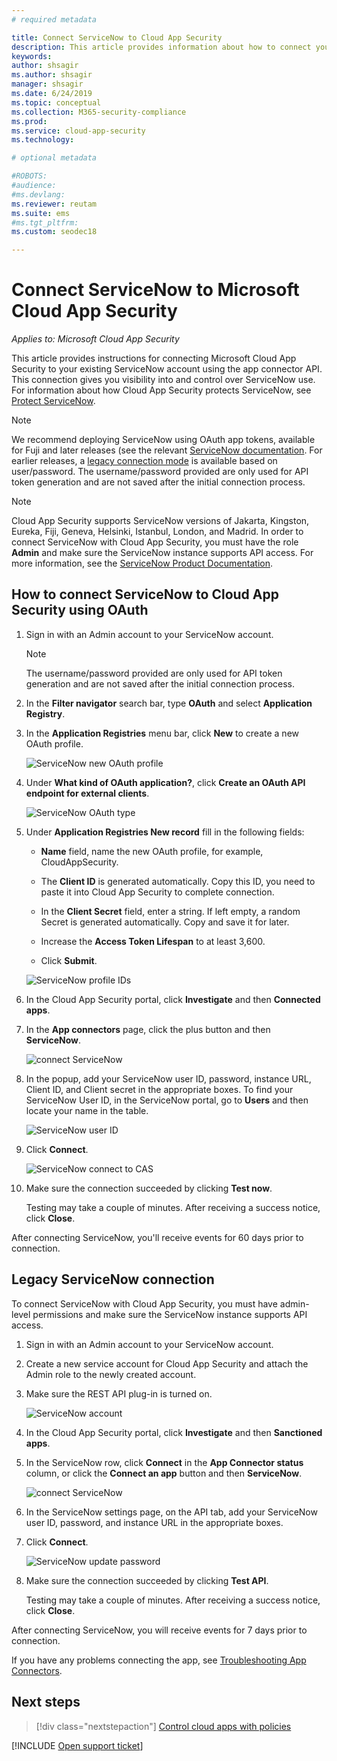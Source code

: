 ```yaml
---
# required metadata

title: Connect ServiceNow to Cloud App Security
description: This article provides information about how to connect your ServiceNow app to Cloud App Security using the API connector for visibility and control over use.
keywords:
author: shsagir
ms.author: shsagir
manager: shsagir
ms.date: 6/24/2019
ms.topic: conceptual
ms.collection: M365-security-compliance
ms.prod:
ms.service: cloud-app-security
ms.technology:

# optional metadata

#ROBOTS:
#audience:
#ms.devlang:
ms.reviewer: reutam
ms.suite: ems
#ms.tgt_pltfrm:
ms.custom: seodec18

---
```

# Connect ServiceNow to Microsoft Cloud App Security

*Applies to: Microsoft Cloud App Security*

This article provides instructions for connecting Microsoft Cloud App Security to your existing ServiceNow account using the app connector API. This connection gives you visibility into and control over ServiceNow use. For information about how Cloud App Security protects ServiceNow, see [Protect ServiceNow](protect-servicenow.md).

> [!NOTE]
> We recommend deploying ServiceNow  using OAuth app tokens, available for Fuji and later releases (see the relevant [ServiceNow documentation](https://wiki.servicenow.com/index.php?title=OAuth_Applications#gsc.tab=0).
> For earlier releases, a [legacy connection mode](#legacy-servicenow-connection) is available based on user/password. The username/password provided are only used for API token generation and are not saved after the initial connection process.

> [!NOTE]
> Cloud App Security supports ServiceNow versions of Jakarta, Kingston, Eureka, Fiji, Geneva, Helsinki, Istanbul, London, and Madrid. In order to connect ServiceNow with Cloud App Security, you must have the role **Admin** and make sure the ServiceNow instance supports API access.  For more information, see the [ServiceNow Product Documentation](https://wiki.servicenow.com/index.php?title=Base_System_Roles#gsc.tab=0).

## How to connect ServiceNow to Cloud App Security using OAuth

1. Sign in with an Admin account to your ServiceNow account.

    > [!NOTE]
    > The username/password provided are only used for API token generation and are not saved after the initial connection process.

2. In the **Filter navigator** search bar, type **OAuth** and select **Application Registry**.

3. In the **Application Registries** menu bar, click **New** to create a new OAuth profile.

    ![ServiceNow new OAuth profile](media/servicenow-app-registry.png)

4. Under **What kind of OAuth application?**, click **Create an OAuth API endpoint for external clients**.

    ![ServiceNow OAuth type](media/servicenow-oauth-app-type.png)

5. Under **Application Registries New record** fill in the following fields:

    - **Name** field, name the new OAuth profile, for example, CloudAppSecurity.

    - The **Client ID** is generated automatically. Copy this ID, you need to paste it into Cloud App Security to complete connection.

    - In the **Client Secret** field, enter a string. If left empty, a random Secret is generated automatically. Copy and save it for later.

    - Increase the **Access Token Lifespan** to at least 3,600.

    - Click **Submit**.

    ![ServiceNow profile IDs](media/servicenow-profile-ids.png)

6. In the Cloud App Security portal, click **Investigate** and then **Connected apps**.

7. In the **App connectors** page, click the plus button and then **ServiceNow**.

    ![connect ServiceNow](media/connect-servicenow.png "connect ServiceNow")

8. In the popup, add your ServiceNow user ID, password, instance URL, Client ID, and Client secret in the appropriate boxes. To find your ServiceNow User ID, in the ServiceNow portal, go to **Users** and then locate your name in the table.

    ![ServiceNow user ID](media/servicenow-userid.png)

9. Click **Connect**.

    ![ServiceNow connect to CAS](media/servicenow-portal-connect.png "ServiceNow connect in portal")

10. Make sure the connection succeeded by clicking **Test now**.

    Testing may take a couple of minutes. After receiving a success notice, click **Close**.

After connecting ServiceNow, you'll receive events for 60 days prior to connection.

## Legacy ServiceNow connection

To connect ServiceNow with Cloud App Security, you must have admin-level permissions and make sure the ServiceNow instance supports API access.

1. Sign in with an Admin account to your ServiceNow account.

2. Create a new service account for Cloud App Security and attach the Admin role to the newly created account.

3. Make sure the REST API plug-in is turned on.

    ![ServiceNow account](media/servicenow-account.png "ServiceNow account")

4. In the Cloud App Security portal, click **Investigate** and then **Sanctioned apps**.

5. In the ServiceNow row, click **Connect** in the **App Connector status** column, or click the **Connect an app** button and then **ServiceNow**.

   ![connect ServiceNow](media/connect-servicenow.png "connect ServiceNow")

6. In the ServiceNow settings page, on the API tab, add your ServiceNow user ID, password, and instance URL in the appropriate boxes.

7. Click **Connect**.

    ![ServiceNow update password](media/servicenow-update-password.png "ServiceNow update password")

8. Make sure the connection succeeded by clicking **Test API**.

    Testing may take a couple of minutes. After receiving a success notice, click **Close**.

After connecting ServiceNow, you will receive events for 7 days prior to connection.

If you have any problems connecting the app, see [Troubleshooting App Connectors](troubleshooting-api-connectors-using-error-messages.md).

## Next steps

> [!div class="nextstepaction"]
> [Control cloud apps with policies](control-cloud-apps-with-policies.md)

[!INCLUDE [Open support ticket](includes/support.md)]

